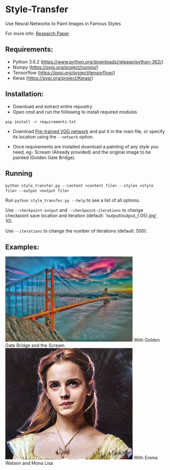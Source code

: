# Style-Transfer
Use Neural Networks to Paint Images in Famous Styles

For more info: [Research Paper][paper]

## Requirements:
* Python 3.6.2 (https://www.python.org/downloads/release/python-362/)
* Numpy (https://pypi.org/project/numpy/)
* Tensorflow (https://pypi.org/project/tensorflow/)
* Keras (https://pypi.org/project/Keras/)

## Installation:
* Download and extract entire repositry
* Open cmd and run the following to install required modules
```
pip install -r requirements.txt 
```
* Download [Pre-trained VGG network][net] and put it in the main file, or specify its location using the `--network` option.

* Once requirements are installed download a painting of any style you need, eg- Scream (Already provided) and the original image to be painted (Golden Gate Bridge).

## Running
```
python style_transfer.py --content <content file> --styles <style file> --output <output file>
```
Run `python style_transfer.py --help` to see a list of all options.

Use `--checkpoint-output` and `--checkpoint-iterations` to change checkpoint save location and iteration (default: 'output/output_{:05}.jpg', 10).

Use `--iterations` to change the number of iterations (default: 500).

## Examples:
<img src="https://github.com/crypto-code/Style-Transfer/blob/master/assets/gate_final.jpg" width="400" />
With Golden Gate Bridge and the Scream
<img src="https://github.com/crypto-code/Style-Transfer/blob/master/assets/output_final.jpg" width="400" />
With Emma Watson and Mona Lisa

[net]: http://www.vlfeat.org/matconvnet/models/imagenet-vgg-verydeep-19.mat
[paper]: http://arxiv.org/pdf/1508.06576v2.pdf
